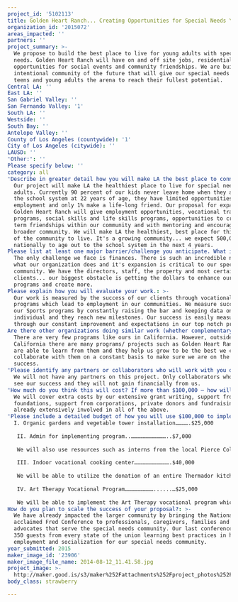 ```yaml
---
project_id: '5102113'
title: Golden Heart Ranch... Creating Opportunities for Special Needs Young Adults.
organization_id: '2015072'
areas_impacted: ''
partners: ''
project_summary: >-
  We propose to build the best place to live for young adults with special
  needs. Golden Heart Ranch will have on and off site jobs, residential housing,
  opportunities for social events and community friendships. We are building an
  intentional community of the future that will give our special needs kids,
  teens and young adults the arena to reach their fullest potential.
Central LA: ''
East LA: ''
San Gabriel Valley: ''
San Fernando Valley: '1'
South LA: ''
Westside: ''
South Bay: ''
Antelope Valley: ''
County of Los Angeles (countywide): '1'
City of Los Angeles (citywide): ''
LAUSD: ''
'Other:': ''
Please specify below: ''
category: all
'Describe in greater detail how you will make LA the best place to connect:': >-
  Our project will make LA the healthiest place to live for special needs young
  adults. Currently 90 percent of our kids never leave home when they age out of
  the school system at 22 years of age, they have limited opportunities for
  employment and only 1% make a life-long friend. Our proposal for expansion of
  Golden Heart Ranch will give employment opportunities, vocational training
  programs, social skills and life skills programs, opportunities to create long
  term friendships within our community and with mentoring and encouragement the
  broader community. We will make LA the healthiest, best place for this segment
  of the community to live. It's a growing community... we expect 500,000 kids
  nationally to age out to the school system in the next 4 years.
Please list at least one major barrier/challenge you anticipate. What is your strategy for overcoming these obstacles?: >-
  The only challenge we face is finances. There is such an incredible need for
  what our organization does and it's expansion is critical to our special needs
  community. We have the directors, staff, the property and most certainly the
  clients... our biggest obstacle is getting the dollars to enhance our current
  programs and create more.
Please explain how you will evaluate your work.: >-
  Our work is measured by the success of our clients through vocational training
  programs which lead to employment in our communities. We measure success in
  our Sports programs by constantly raising the bar and keeping data on each
  individual and they reach new milestones. Our success is easily measured
  through our constant improvement and expectations in our top notch programs.
Are there other organizations doing similar work (whether complementary or competitive)? What is unique about your proposed approach?: >-
  There are very few programs like ours in California. However, outside of
  California there are many programs/ projects such as Golden Heart Ranch. We
  are able to learn from them and they help us grow to be the best we can be. We
  collaborate with them on a constant basis to make sure we are on the path to
  success.
'Please identify any partners or collaborators who will work with you on this project. How much of the $100,000 grant award will each partner receive?': >-
  We will not have any partners on this project. Only collaborators who wish to
  see our success and they will not gain financially from us.
'How much do you think this will cost? If more than $100,000 – how will you cover the additional costs?': >-
  We will cover extra costs by our extensive grant writing, support from family
  foundations, support from corporations, private donors and fundraising. We are
  already extensively involved in all of the above.
'Please include a detailed budget of how you will use $100,000 to implement this project.': |-
  I. Organic gardens and vegetable tower installation………….$25,000
   
   II. Admin for implementing program..……………………………..$7,000
   
   We will also use resources such as interns from the local Pierce College agricultural program.
   
   III. Indoor vocational cooking center…………………………….$40,000
   
   We will be able to utilize the donation of an entire Thermador kitchen we have already received and are holding storage.
   
   IV. Art Therapy Vocational Program………………………......…$25,000
   
   We will be able to implement the Art Therapy vocational program which will allow us to create and market the handmade goods that we can provide in the art center.
How do you plan to scale the success of your proposal?: >-
  We have already impacted the larger community by bringing the Nationally
  acclaimed Fred Conference to professionals, caregivers, families and self
  advocates that serve the special needs community. Our last conference had over
  350 guests from every state of the union learning best practices in housing,
  employment and socialization for our special needs community.
year_submitted: 2015
maker_image_id: '23906'
maker_image_file_name: 2014-08-12_11.41.58.jpg
project_image: >-
  http://maker.good.is/s3/maker%252Fattachments%252Fproject_photos%252Fimages%252F23906%252Fdisplay%252F2014-08-12_11.41.58.jpg=c570x385
body_class: strawberry

---
```

